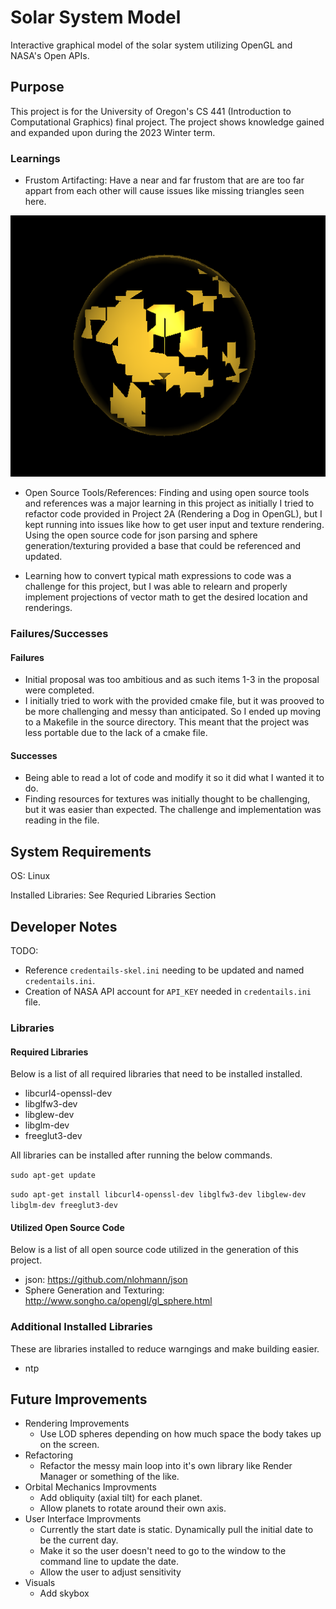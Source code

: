 # Solar System Model
Interactive graphical model of the solar system utilizing OpenGL and NASA's Open APIs.

## Purpose
This project is for the University of Oregon's CS 441 (Introduction to Computational Graphics) final project.
The project shows knowledge gained and expanded upon during the 2023 Winter term.

### Learnings
- Frustom Artifacting: Have a near and far frustom that are are too far appart from each other will cause issues like missing triangles seen here.

![Distant Frustom Artifacting](/imgs/sphereArtifacting.png "Distant Frustom Artifacting")

- Open Source Tools/References: Finding and using open source tools and references was a major learning in this project as initially I tried to refactor code provided in Project 2A (Rendering a Dog in OpenGL), but I kept running into issues like how to get user input and texture rendering. Using the open source code for json parsing and sphere generation/texturing provided a base that could be referenced and updated.

- Learning how to convert typical math expressions to code was a challenge for this project, but I was able to relearn and properly implement projections of vector math to get the desired location and renderings. 

### Failures/Successes
#### Failures
- Initial proposal was too ambitious and as such items 1-3 in the proposal were completed.
- I initially tried to work with the provided cmake file, but it was prooved to be more challenging and messy than anticipated. So I ended up moving to a Makefile in the source directory. This meant that the project was less portable due to the lack of a cmake file.

#### Successes
- Being able to read a lot of code and modify it so it did what I wanted it to do.
- Finding resources for textures was initially thought to be challenging, but it was easier than expected. The challenge and implementation was reading in the file.

## System Requirements
OS: Linux

Installed Libraries: See Requried Libraries Section

## Developer Notes
TODO:
- Reference `credentails-skel.ini` needing to be updated and named `credentails.ini`.
- Creation of NASA API account for `API_KEY` needed in `credentails.ini` file.

### Libraries
#### Required Libraries
Below is a list of all required libraries that need to be installed installed.
- libcurl4-openssl-dev
- libglfw3-dev
- libglew-dev
- libglm-dev
- freeglut3-dev

All libraries can be installed after running the below commands.

`sudo apt-get update`

`sudo apt-get install libcurl4-openssl-dev libglfw3-dev libglew-dev libglm-dev freeglut3-dev`

#### Utilized Open Source Code
Below is a list of all open source code utilized in the generation of this project.
- json: https://github.com/nlohmann/json
- Sphere Generation and Texturing: http://www.songho.ca/opengl/gl_sphere.html

### Additional Installed Libraries
These are libraries installed to reduce warngings and make building easier.
- ntp

## Future Improvements
- Rendering Improvements
  - Use LOD spheres depending on how much space the body takes up on the screen.
- Refactoring
  - Refactor the messy main loop into it's own library like Render Manager or something of the like.
- Orbital Mechanics Improvments
  - Add obliquity (axial tilt) for each planet.
  - Allow planets to rotate around their own axis.
- User Interface Improvments
  - Currently the start date is static. Dynamically pull the initial date to be the current day.
  - Make it so the user doesn't need to go to the window to the command line to update the date.
  - Allow the user to adjust sensitivity
- Visuals
  - Add skybox